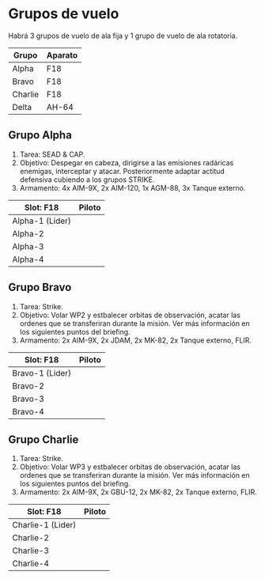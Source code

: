 # Grupos de vuelo

Habrá 3 grupos de vuelo de ala fija y 1 grupo de vuelo de ala rotatoria.

| Grupo       | Aparato |
|-----------------|--------|
| Alpha | F18        |
| Bravo   | F18       |
| Charlie         | F18        |
| Delta         |    AH-64    |

## Grupo Alpha

 1. Tarea: SEAD & CAP.
 2. Objetivo: Despegar en cabeza, dirigirse a las emisiones radáricas enemigas, interceptar y atacar. Posteriormente adaptar actitud defensiva cubiendo a los grupos STRIKE.
 3. Armamento: 4x AIM-9X, 2x AIM-120, 1x AGM-88, 3x Tanque externo.

| Slot: F18       | Piloto |
|-----------------|--------|
| Alpha-1 (Lider) |        |
| Alpha-2         |        |
| Alpha-3         |        |
| Alpha-4         |        |

## Grupo Bravo

1. Tarea: Strike.
2. Objetivo: Volar WP2 y estbalecer orbitas de observación, acatar las ordenes que se transferiran durante la misión. Ver más información en los siguientes puntos del briefing.
3. Armamento: 2x AIM-9X, 2x JDAM, 2x MK-82, 2x Tanque externo, FLIR.

| Slot: F18       | Piloto |
|-----------------|--------|
| Bravo-1 (Lider) |        |
| Bravo-2         |        |
| Bravo-3         |        |
| Bravo-4         |        |

## Grupo Charlie

1. Tarea: Strike.
2. Objetivo: Volar WP3 y estbalecer orbitas de observación, acatar las ordenes que se transferiran durante la misión. Ver más información en los siguientes puntos del briefing.
3. Armamento: 2x AIM-9X, 2x GBU-12, 2x MK-82, 2x Tanque externo, FLIR.

| Slot: F18       | Piloto |
|-----------------|--------|
| Charlie-1 (Lider) |        |
| Charlie-2         |        |
| Charlie-3         |        |
| Charlie-4         |        |